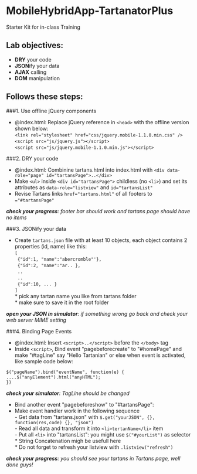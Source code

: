 MobileHybridApp-TartanatorPlus
==============================

Starter Kit for in-class Training  

## Lab objectives:  
 - **DRY** your code
 - **JSON**ify your data
 - **AJAX** calling
 - **DOM** manipulation  

## Follows these steps:
 
###1. Use offline jQuery components 

- @index.html: Replace jQuery reference in `<head>` with the offline version shown below:     
`<link rel="stylesheet" href="css/jquery.mobile-1.1.0.min.css" />`  
`<script src="js/jquery.js"></script>`  
`<script src="js/jquery.mobile-1.1.0.min.js"></script>`

###2. DRY your code
 
- @index.html: Combinine tartans.html into index.html with `<div data-role="page" id="tartansPage">..</div>` 
- Make `<ul>` inside `<div id="tartansPage">` childless (no `<li>`) and set its attributes as `data-role="listview"` and `id="tartansList"`  
- Revise Tartans links `href="tartans.html"` of all footers to `="#tartansPage"`  

_**check your progress**: footer bar should work and tartans page should have no items_  

###3. JSONify your data

- Create `tartans.json` file with at least 10 objects, each object contains 2 properties (id, name) like this:  
`[`  
` {"id":1, "name":"abercromble"'},`   
` {"id":2, "name":"ar.. },`  
` ..`  
` ..`  
` {"id":10, ... }`  
`]`  
\* pick any tartan name you like from tartans folder  
\* make sure to save it in the root folder  

_**open your JSON in simulator**: if something wrong go back and check your web server MIME setting_  

###4. Binding Page Events

- @index.html: Insert `<script>..</script>` before the `</body>` tag
- Inside `<script>`, Bind event "pagebeforecreate" to "#homePage" and make "#tagLine" say "Hello Tartanian" or else when event is activated, like sample code below:  

`$("pageName").bind("eventName", function(e) {`  
`....$("anyElement").html("anyHTML");`  
`})`  

_**check your simulator**: TagLine should be changed_  

- Bind another event "pagebeforeshow" to "#tartansPage":  
- Make event handler work in the following sequence  
\- Get data from "tartans.json" with `$.get("yourJSON", {}, function(res,code) {}, "json")`  
\- Read all data and transform it into `<li>tertanName</li>` item    
\- Put all `<li>` into "tartansList": you might use `$("#yourList")` as selector  
\* String Concatenation migh be usefull here  
\* Do not forget to refresh your listview with `.listview("refresh")`  

_**check your progress**: you should see your tartans in Tartans page, well done guys!_ 







